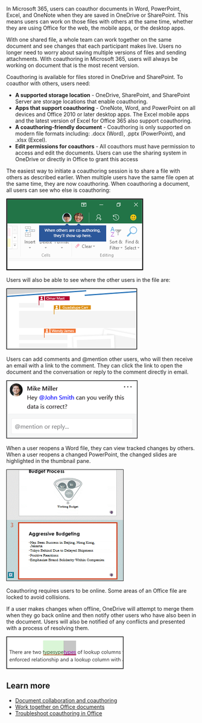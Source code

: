 In Microsoft 365, users can coauthor documents in Word, PowerPoint, Excel, and OneNote when they are saved in OneDrive or SharePoint. This means users can work on those files with others at the same time, whether they are using Office for the web, the mobile apps, or the desktop apps. 

With one shared file, a whole team can work together on the same document and see changes that each participant makes live. Users no longer need to worry about saving multiple versions of files and sending attachments. With coauthoring in Microsoft 365, users will always be working on document that is the most recent version. 

Coauthoring is available for files stored in OneDrive and SharePoint. To coauthor with others, users need:
- **A supported storage location** - OneDrive, SharePoint, and SharePoint Server are storage locations that enable coauthoring.
- **Apps that support coauthoring** - OneNote, Word, and PowerPoint on all devices and Office 2010 or later desktop apps. The Excel mobile apps and the latest version of Excel for Office 365 also support coauthoring. 
- **A coauthoring-friendly document** - Coauthoring is only supported on modern file formats including: .docx (Word), .pptx (PowerPoint), and .xlsx (Excel).
- **Edit permissions for coauthors** - All coauthors must have permission to access and edit the documents. Users can use the sharing system in OneDrive or directly in Office to grant this access

The easiest way to initiate a coauthoring session is to share a file with others as described earlier. When multiple users have the same file open at the same time, they are now coauthoring. When coauthoring a document, all users can see who else is coauthoring:
 
![When coauthoring a document, all users can see who else is coauthoring](../media/coauthors.png)

Users will also be able to see where the other users in the file are:

![Users will also be able to see where the other users in the file are](../media/others-file.png)
 
Users can add comments and @mention other users, who will then receive an email with a link to the comment. They can click the link to open the document and the conversation or reply to the comment directly in email.
 
![Users can add comments and @mention other users](../media/reply.png)

When a user reopens a Word file, they can view tracked changes by others. When a user reopens a changed PowerPoint, the changed slides are highlighted in the thumbnail pane. 
 
![When a user reopens a changed PowerPoint, the changed slides are highlighted in the thumbnail pane](../media/changed-slides.png)

Coauthoring requires users to be online. Some areas of an Office file are locked to avoid collisions.

If a user makes changes when offline, OneDrive will attempt to merge them when they go back online and then notify other users who have also been in the document. Users will also be notified of any conflicts and presented with a process of resolving them.

![Users will also be notified of any conflicts and presented with a process of resolving them](../media/conflicts.png)
 
## Learn more
- [Document collaboration and coauthoring](https://support.office.com/article/document-collaboration-and-co-authoring-ee1509b4-1f6e-401e-b04a-782d26f564a4?azure-portal=true)
- [Work together on Office documents](https://support.office.com/article/work-together-on-office-documents-ea3807bc-2b73-406f-a8c9-a493de18258b?azure-portal=true)
- [Troubleshoot coauthoring in Office](https://support.office.com/article/troubleshoot-co-authoring-in-office-bd481512-3f3a-4b6d-b7eb-ebf9d3626ae7?azure-portal=true)
